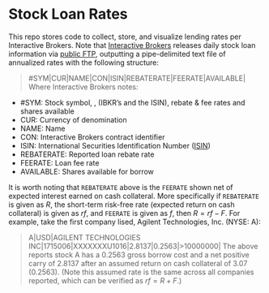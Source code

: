 # Stock Loan Rates
This repo stores code to collect, store, and visualize lending rates per Interactive Brokers. Note that [Interactive Brokers](https://www.interactivebrokers.com) releases daily stock loan information via [public FTP](https://web.archive.org/web/20220818143558/https://ibkr.info/article/2024), outputting a pipe-delimited text file of annualized rates with the following structure:

> #SYM|CUR|NAME|CON|ISIN|REBATERATE|FEERATE|AVAILABLE| 
Where Interactive Brokers notes:
* #SYM: Stock symbol, ,  (IBKR’s and the ISIN), rebate & fee rates and shares available
* CUR: Currency of denomination
* NAME: Name
* CON: Interactive Brokers contract identifier
* ISIN: International Securities Identification Number ([ISIN](https://www.isin.org/))
* REBATERATE: Reported loan rebate rate
* FEERATE: Loan fee rate
* AVAILABLE: Shares available for borrow

It is worth noting that `REBATERATE` above is the `FEERATE` shown net of expected interest earned on cash collateral. More specifically if `REBATERATE` is given as $R$, the short-term risk-free rate (expected return on cash collateral) is given as $rf$, and `FEERATE` is given as $f$, then $R=rf-F$. For example, take the first company lised, Agilent Technologies, Inc. (NYSE: A):
> A|USD|AGILENT TECHNOLOGIES INC|1715006|XXXXXXXU1016|2.8137|0.2563|>10000000|
The above reports stock A has a $0.2563%$ gross borrow cost and a net positive carry of $2.8137%$ after an assumed return on cash collateral of $3.07%$ ($0.2563%+2.8137%$). (Note this assumed rate is the same across all companies reported, which can be verified as $rf=R+F$.)
